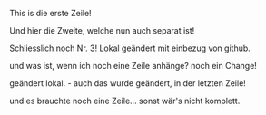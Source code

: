 This is die erste Zeile!

Und hier die Zweite, welche nun auch separat ist!

Schliesslich noch Nr. 3! Lokal geändert mit einbezug von github.

und was ist, wenn ich noch eine Zeile anhänge?
noch ein Change!

geändert lokal. - auch das wurde geändert, in der letzten Zeile!

und es brauchte noch eine Zeile... sonst wär's nicht komplett.
